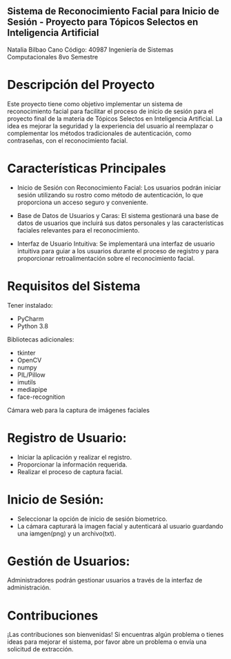 ## Sistema de Reconocimiento Facial para Inicio de Sesión - Proyecto para Tópicos Selectos en Inteligencia Artificial
Natalia Bilbao Cano
Código: 40987
Ingeniería de Sistemas Computacionales
8vo Semestre

# Descripción del Proyecto
Este proyecto tiene como objetivo implementar un sistema de reconocimiento facial para facilitar el proceso de inicio de sesión para el proyecto final de la materia de Tópicos Selectos en Inteligencia Artificial. 
La idea es mejorar la seguridad y la experiencia del usuario al reemplazar o complementar los métodos tradicionales de autenticación, como contraseñas, con el reconocimiento facial.

# Características Principales
- Inicio de Sesión con Reconocimiento Facial: Los usuarios podrán iniciar sesión utilizando su rostro como método de autenticación, lo que proporciona un acceso seguro y conveniente.

- Base de Datos de Usuarios y Caras: El sistema gestionará una base de datos de usuarios que incluirá sus datos personales y las características faciales relevantes para el reconocimiento.

- Interfaz de Usuario Intuitiva: Se implementará una interfaz de usuario intuitiva para guiar a los usuarios durante el proceso de registro y para proporcionar retroalimentación sobre el reconocimiento facial.

# Requisitos del Sistema

Tener instalado: 
- PyCharm
- Python 3.8
  
Bibliotecas adicionales:
- tkinter
- OpenCV
- numpy
- PIL/Pillow
- imutils
- mediapipe
- face-recognition
  
Cámara web para la captura de imágenes faciales

# Registro de Usuario:

- Iniciar la aplicación y realizar el registro.
- Proporcionar la información requerida.
- Realizar el proceso de captura facial.
  
# Inicio de Sesión:

- Seleccionar la opción de inicio de sesión biometrico.
- La cámara capturará la imagen facial y autenticará al usuario guardando una iamgen(png) y un archivo(txt).

# Gestión de Usuarios:

Administradores podrán gestionar usuarios a través de la interfaz de administración.

# Contribuciones
¡Las contribuciones son bienvenidas! Si encuentras algún problema o tienes ideas para mejorar el sistema, por favor abre un problema o envía una solicitud de extracción.
